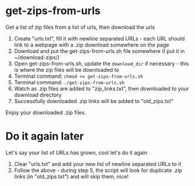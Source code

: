 # get-zips-from-urls
Get a list of zip files from a list of urls, then download the urls

1. Create "urls.txt", fill it with newline separated URLs - each URL should link to a webpage with a .zip download somewhere on the page
1. Download and put the get-zips-from-urls.sh file somewhere (I put it in ~/download-zips/)
2. Open get-zips-from-urls.sh, update the `download_dir` if necessary - this is where the zip files will be downloaded to
3. Terminal command: `chmod +x get-zips-from-urls.sh`
4. Terminal command: `./get-zips-from-urls.sh`
5. Watch as .zip files are added to "zip_links.txt", then downloaded to your download directory
6. Successfully downloaded .zip links will be added to "old_zips.txt"

Enjoy your downloaded .zip files.

# Do it again later
Let's say your list of URLs has grown, cool let's do it again

1. Clear "urls.txt" and add your new list of newline separated URLs to it
2. Follow the above - during step 5, the script will look for duplicate .zip links (in "old_zips.txt") and will skip them, nice!
